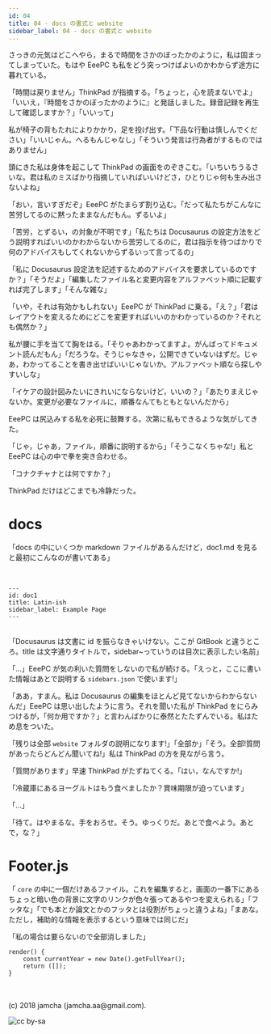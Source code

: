 ```yaml
---
id: 04
title: 04 - docs の書式と website
sidebar_label: 04 - docs の書式と website
---
```


さっきの元気はどこへやら，まるで時間をさかのぼったかのように，私は固まってしまっていた。もはや EeePC も私をどう突っつけばよいのかわからず途方に暮れている。

「時間は戻りません」ThinkPad が指摘する。「ちょっと，心を読まないでよ」「いいえ，『時間をさかのぼったかのように』と発話しました。録音記録を再生して確認しますか？」「いいって」

私が椅子の背もたれによりかかり，足を投げ出す。「下品な行動は慎しんでください」「いいじゃん。へるもんじゃなし」「そういう発言は行為者がするものではありません」

頭にきた私は身体を起こして ThinkPad の画面をのぞきこむ。「いちいちうるさいな。君は私のミスばかり指摘していればいいけどさ，ひとりじゃ何も生み出さないよね」

「おい，言いすぎだぞ」EeePC がたまらず割り込む。「だって私たちがこんなに苦労してるのに黙ったままなんだもん。ずるいよ」

「苦労，とずるい，の対象が不明です」「私たちは Docusaurus の設定方法をどう説明すればいいのかわからないから苦労してるのに，君は指示を待つばかりで何のアドバイスもしてくれないからずるいって言ってるの」

「私に Docusaurus 設定法を記述するためのアドバイスを要求しているのですか？」「そうだよ」「編集したファイル名と変更内容をアルファベット順に記載すれば完了します」「そんな雑な」

「いや，それは有効かもしれない」EeePC が ThinkPad に乗る。「え？」「君はレイアウトを変えるためにどこを変更すればいいのかわかっているのか？それとも偶然か？」

私が腰に手を当てて胸をはる。「そりゃあわかってますよ。がんばってドキュメント読んだもん」「だろうな。そうじゃなきゃ，公開できていないはずだ。じゃあ，わかってることを書き出せばいいじゃないか。アルファベット順なら探しやすいしな」

「イケアの設計図みたいにきれいにならないけど，いいの？」「あたりまえじゃないか。変更が必要なファイルに，順番なんてもともとないんだから」

EeePC は尻込みする私を必死に鼓舞する。次第に私もできるような気がしてきた。

「じゃ，じゃあ，ファイル，順番に説明するから」「そうこなくちゃな!」私と EeePC は心の中で拳を突き合わせる。

「コナクチャナとは何ですか？」

ThinkPad だけはどこまでも冷静だった。


# docs

「docs の中にいくつか markdown ファイルがあるんだけど，doc1.md を見ると最初にこんなのが書いてある」

<br>
<https://github.com/facebook/Docusaurus/blob/master/examples/basics/docs-examples-from-docusaurus/doc1.md>

    ---
    id: doc1
    title: Latin-ish
    sidebar_label: Example Page
    ---

<br>
「Docusaurus は文書に id を振らなきゃいけない。ここが GitBook と違うところ。title は文字通りタイトルで，sidebar~っていうのは目次に表示したい名前」

「…」EeePC が気の利いた質問をしないので私が続ける。「えっと，ここに書いた情報はあとで説明する `sidebars.json` で使います!」

「ああ，すまん。私は Docusaurus の編集をほとんど見てないからわからないんだ」EeePC は思い出したように言う。それを聞いた私が ThinkPad をにらみつけるが，「何か用ですか？」と言わんばかりに泰然とたたずんでいる。私はため息をついた。

「残りは全部 `website` フォルダの説明になります!」「全部か」「そう。全部!質問があったらどんどん聞いてね!」私は ThinkPad の方を見ながら言う。

「質問があります」早速 ThinkPad がたずねてくる。「はい，なんですか!」

「冷蔵庫にあるヨーグルトはもう食べましたか？賞味期限が迫っています」

「…」

「待て。はやまるな。手をおろせ。そう。ゆっくりだ。あとで食べよう。あとで，な？」


# Footer.js

「 `core` の中に一個だけあるファイル。これを編集すると，画面の一番下にあるちょっと暗い色の背景に文字のリンクが色々張ってあるやつを変えられる」「フッタな」「でも本とか論文とかのフッタとは役割がちょっと違うよね」「まあな。ただし，補助的な情報を表示するという意味では同じだ」

「私の場合は要らないので全部消しました」

    render() {
        const currentYear = new Date().getFullYear();
        return ([]);
    }

<br>
<br>
(c) 2018 jamcha (jamcha.aa@gmail.com). 

![cc by-sa](https://i.creativecommons.org/l/by-sa/4.0/88x31.png)

